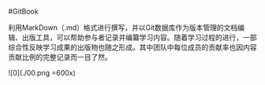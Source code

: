 #GitBook

利用MarkDown（.md）格式进行撰写，并以Git数据库作为版本管理的文档编辑、出版工具，可以帮助参与者记录并编纂学习内容。随着学习过程的进行，一部综合性反映学习成果的出版物也随之形成。其中团队中每位成员的贡献率也因内容贡献比例的完整记录而一目了然。

![0](./00.png =600x)
